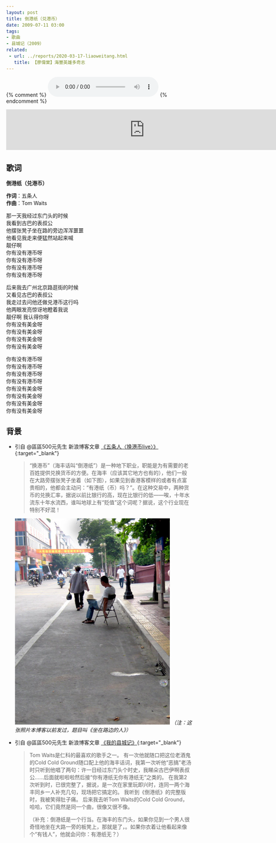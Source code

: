 ```yaml
---
layout: post
title: 倒港纸（兑港币）
date: 2009-07-11 03:00
tags: 
- 歌曲
- 县城记（2009）
related:
 - url: ../reports/2020-03-17-liaoweitang.html
   title: 【廖偉棠】海豐英雄多奇志
---
```

{% comment %}
<audio controls autoplay loop  src="https://ep-sycdn.kuwo.cn/00b12c17d02cb2fd2e40b941e271025f/5f9cca6d/resource/n2/29/36/4100590056.mp3">
您的浏览器不支持 audio 标签。
</audio>
{% endcomment %}

<iframe frameborder="no" border="0" marginwidth="0" marginheight="0" width="750" height="110" loading="lazy" sandbox="allow-popups allow-scripts allow-same-origin" src="https://www.xiami.com/webapp/embed-player?autoPlay=1&id=1769016975"></iframe>

## 歌词

**倒港纸（兑港币）**

**作词**：五条人  
**作曲**：Tom Waits

那一天我经过东门头的时候  
我看到古巴的表叔公  
他摆张凳子坐在路的旁边浑浑噩噩  
他看见我走来便猛然站起来喊  
靓仔啊  
你有没有港币呀  
你有没有港币呀  
你有没有港币呀  
你有没有港币呀

后来我去广州北京路逛街的时候  
又看见古巴的表叔公  
我走过去问他还做兑港币这行吗  
他两眼发亮惊讶地瞪着我说  
靓仔啊 我认得你呀  
你有没有美金呀  
你有没有美金呀  
你有没有美金呀  
你有没有美金呀

你有没有港币呀  
你有没有港币呀  
你有没有港币呀  
你有没有港币呀  
你有没有美金呀  
你有没有美金呀  
你有没有美金呀  
你有没有美金呀

## 背景

* 引自 @區區500元先生 新浪博客文章 [《五条人〈换港币live〉》](http://blog.sina.com.cn/s/blog_4b980b3b0100ab9l.html){:target="_blank"}

  > “换港币”（海丰话叫“倒港纸”）是一种地下职业，职能是为有需要的老百姓提供兑换货币的方便。在海丰（应该其它地方也有的），他们一般在大路旁摆张凳子坐着（如下图），如果见到香港客模样的或者有点富贵相的，他都会主动问：“有港纸（币）吗？”。在这种交易中，两种货币的兑换汇率，据说以前比银行的高，现在比银行的低——唉，十年水流东十年水流西，谁叫地球上有“贬值”这个词呢？据说，这个行业现在特别不好混！

  ![五条人《换港币live》](/assets/imgs/hkd500.jpg)
  *（注：这张照片本博客以前发过，题目叫《坐在路边的人》）*

* 引自 @區區500元先生 新浪博客文章 [《我的县城记》](http://blog.sina.com.cn/s/blog_4b980b3b0100f9r1.html){:target="_blank"}
  
  > Tom Waits是仁科的最喜欢的歌手之一。
  > 有一次他就随口把这位老酒鬼的Cold Cold Ground随口配上他的海丰话词，我第一次听他“恶搞”老汤时只听到他唱了两句：许一日经过东门头个时史，我睇朵古巴伊啊表叔公……后面就啦啦啦然后接“你有港纸无你有港纸无”之类的。
  > 在我第2次听到时，已很完整了，据说，是一次在家里玩即兴时，连同一两个海丰同乡一人补充几句，现场把它搞定的。
  > 我听到《倒港纸》的完整版时，我被笑得肚子痛。
  > 后来我去听Tom Waits的Cold Cold Ground，哈哈，它们竟然是同一个曲，很像又很不像。
  >
  > （补充：倒港纸是一个行当。在海丰的东门头，如果你见到一个男人很奇怪地坐在大路一旁的板凳上，那就是了，。如果你衣着让他看起来像个“有钱人”，他就会问你：有港纸无？）
